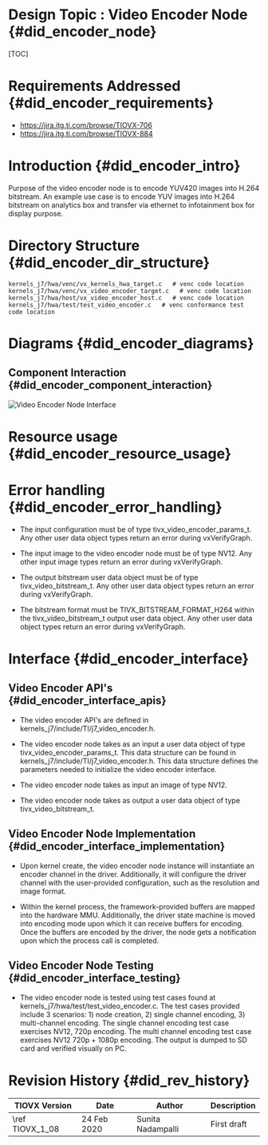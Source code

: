 # Design Topic : Video Encoder Node {#did_encoder_node}

[TOC]

# Requirements Addressed {#did_encoder_requirements}

- https://jira.itg.ti.com/browse/TIOVX-706
- https://jira.itg.ti.com/browse/TIOVX-884

# Introduction {#did_encoder_intro}

Purpose of the video encoder node is to encode YUV420 images into H.264 bitstream.  An example use case is to encode YUV images into H.264 bitstream on analytics box and transfer via ethernet to infotainment box for display purpose.

# Directory Structure {#did_encoder_dir_structure}

    kernels_j7/hwa/venc/vx_kernels_hwa_target.c   # venc code location
    kernels_j7/hwa/venc/vx_video_encoder_target.c   # venc code location
    kernels_j7/hwa/host/vx_video_encoder_host.c   # venc code location
    kernels_j7/hwa/test/test_video_encoder.c   # venc conformance test code location

# Diagrams {#did_encoder_diagrams}

## Component Interaction {#did_encoder_component_interaction}

![](venc_interface.png "Video Encoder Node Interface")

# Resource usage {#did_encoder_resource_usage}

# Error handling {#did_encoder_error_handling}

- The input configuration must be of type tivx_video_encoder_params_t.  Any other user data object types return an error
  during vxVerifyGraph.

- The input image to the video encoder node must be of type NV12.  Any other input image types return an error
  during vxVerifyGraph.

- The output bitstream user data object must be of type tivx_video_bitstream_t.  Any other user data object types return an error
  during vxVerifyGraph.

- The bitstream format must be TIVX_BITSTREAM_FORMAT_H264 within the tivx_video_bitstream_t output user data object.  Any other 
  user data object types return an error during vxVerifyGraph.

# Interface {#did_encoder_interface}

## Video Encoder API's {#did_encoder_interface_apis}

- The video encoder API's are defined in kernels_j7/include/TI/j7_video_encoder.h.

- The video encoder node takes as an input a user data object of type tivx_video_encoder_params_t.
  This data structure can be found in kernels_j7/include/TI/j7_video_encoder.h.  This
  data structure defines the parameters needed to initialize the video encoder interface.

- The video encoder node takes as input an image of type NV12.

- The video encoder node takes as output a user data object of type tivx_video_bitstream_t.

## Video Encoder Node Implementation {#did_encoder_interface_implementation}

- Upon kernel create, the video encoder node instance will instantiate an encoder channel in the driver.  Additionally, it will configure the driver channel with the user-provided configuration, such as the resolution and image format.
  
- Within the kernel process, the framework-provided buffers are mapped into the hardware MMU.  Additionally, the driver state machine is moved into encoding mode upon which it can receive buffers for encoding.  Once the buffers are encoded by the driver, the node gets a notification upon which the process call is completed.

## Video Encoder Node Testing {#did_encoder_interface_testing}

- The video encoder node is tested using test cases found at kernels_j7/hwa/test/test_video_encoder.c. 
  The test cases provided include 3 scenarios: 1) node creation, 2) single channel encoding, 3) multi-channel encoding.  The single channel encoding test case exercises NV12, 720p encoding.  The multi channel encoding test case exercises NV12 720p + 1080p encoding.  The output is dumped to SD card and verified visually on PC.

# Revision History {#did_rev_history}

TIOVX Version    | Date          | Author             | Description
-----------------|---------------|--------------------|------------
\ref TIOVX_1_08 | 24 Feb  2020   | Sunita Nadampalli       | First draft

